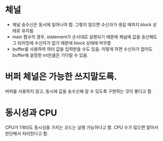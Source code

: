 # 체널
* 체널 송수신은 동시에 일어나야 함. 그렇지 않으면 수신자가 생길 때까지 block 상태로 유지됨
* main 함수의 경우, statement가 순서대로 실행되기 때문에 체널에 값을 송신해도 그 타이밍에 수신자가 없기 때문에 block 상태에 머무름
* buffer를 사용하여 여러 값을 입력받을 수도 있음. 이렇게 하면 수신자가 없어도 buffer에 설정한 int만큼은 기다릴 수 있음.

# 버퍼 체널은 가능한 쓰지말도록.
버퍼를 사용하지 않고, 동시에 값을 송수신해 갈 수 있도록 구현하는 것이 좋다고 함.

# 동시성과 CPU
CPU가 1개라도 동시성을 가지는 코드는 실행 가능하다고 함.
CPU 수가 많으면 알아서 판단해서 처리한다고 함.
